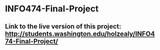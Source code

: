 # INFO474-Final-Project

## Link to the live version of this project: http://students.washington.edu/holzealy/INFO474-Final-Project/